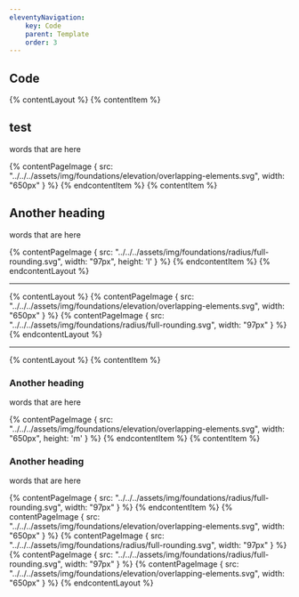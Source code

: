 ```yaml
---
eleventyNavigation:
    key: Code
    parent: Template
    order: 3
---
```


## Code

{% contentLayout %}
  {% contentItem %}
    <h2>test</h2>
    <p>words that are here</p>
    {% contentPageImage {
      src: "../../../assets/img/foundations/elevation/overlapping-elements.svg",
      width: "650px"
    } %}
  {% endcontentItem %}
  {% contentItem %}
    <h2>Another heading</h2>
    <p>words that are here</p>
    {% contentPageImage {
      src: "../../../assets/img/foundations/radius/full-rounding.svg",
      width: "97px",
      height: 'l'
    } %}
  {% endcontentItem %}
{% endcontentLayout %}

---

{% contentLayout %}
  {% contentPageImage {
    src: "../../../assets/img/foundations/elevation/overlapping-elements.svg",
    width: "650px"
  } %}
  {% contentPageImage {
    src: "../../../assets/img/foundations/radius/full-rounding.svg",
    width: "97px"
  } %}
{% endcontentLayout %}

---

{% contentLayout %}
  {% contentItem %}
    <h3>Another heading</h3>
    <p>words that are here</p>
    {% contentPageImage {
      src: "../../../assets/img/foundations/elevation/overlapping-elements.svg",
      width: "650px",
      height: 'm'
  } %}
  {% endcontentItem %}
  {% contentItem %}
    <h3>Another heading</h3>
    <p>words that are here</p>
    {% contentPageImage {
      src: "../../../assets/img/foundations/radius/full-rounding.svg",
      width: "97px"
    } %}
  {% endcontentItem %}
  {% contentPageImage {
    src: "../../../assets/img/foundations/elevation/overlapping-elements.svg",
    width: "650px"
  } %}
  {% contentPageImage {
    src: "../../../assets/img/foundations/radius/full-rounding.svg",
    width: "97px"
  } %}
  {% contentPageImage {
    src: "../../../assets/img/foundations/radius/full-rounding.svg",
    width: "97px"
  } %}
  {% contentPageImage {
    src: "../../../assets/img/foundations/elevation/overlapping-elements.svg",
    width: "650px"
  } %}
{% endcontentLayout %}
